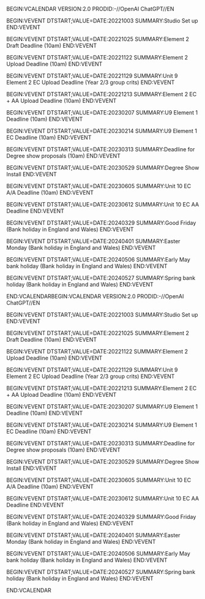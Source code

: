 BEGIN:VCALENDAR
VERSION:2.0
PRODID:-//OpenAI ChatGPT//EN

BEGIN:VEVENT
DTSTART;VALUE=DATE:20221003
SUMMARY:Studio Set up
END:VEVENT

BEGIN:VEVENT
DTSTART;VALUE=DATE:20221025
SUMMARY:Element 2 Draft Deadline (10am)
END:VEVENT

BEGIN:VEVENT
DTSTART;VALUE=DATE:20221122
SUMMARY:Element 2 Upload Deadline (10am)
END:VEVENT

BEGIN:VEVENT
DTSTART;VALUE=DATE:20221129
SUMMARY:Unit 9 Element 2 EC Upload Deadline (Year 2/3 group crits)
END:VEVENT

BEGIN:VEVENT
DTSTART;VALUE=DATE:20221213
SUMMARY:Element 2 EC + AA Upload Deadline (10am)
END:VEVENT

BEGIN:VEVENT
DTSTART;VALUE=DATE:20230207
SUMMARY:U9 Element 1 Deadline (10am)
END:VEVENT

BEGIN:VEVENT
DTSTART;VALUE=DATE:20230214
SUMMARY:U9 Element 1 EC Deadline (10am)
END:VEVENT

BEGIN:VEVENT
DTSTART;VALUE=DATE:20230313
SUMMARY:Deadline for Degree show proposals (10am)
END:VEVENT

BEGIN:VEVENT
DTSTART;VALUE=DATE:20230529
SUMMARY:Degree Show Install
END:VEVENT

BEGIN:VEVENT
DTSTART;VALUE=DATE:20230605
SUMMARY:Unit 10 EC A/A Deadline (10am)
END:VEVENT

BEGIN:VEVENT
DTSTART;VALUE=DATE:20230612
SUMMARY:Unit 10 EC AA Deadline
END:VEVENT

BEGIN:VEVENT
DTSTART;VALUE=DATE:20240329
SUMMARY:Good Friday (Bank holiday in England and Wales)
END:VEVENT

BEGIN:VEVENT
DTSTART;VALUE=DATE:20240401
SUMMARY:Easter Monday (Bank holiday in England and Wales)
END:VEVENT

BEGIN:VEVENT
DTSTART;VALUE=DATE:20240506
SUMMARY:Early May bank holiday (Bank holiday in England and Wales)
END:VEVENT

BEGIN:VEVENT
DTSTART;VALUE=DATE:20240527
SUMMARY:Spring bank holiday (Bank holiday in England and Wales)
END:VEVENT

END:VCALENDARBEGIN:VCALENDAR
VERSION:2.0
PRODID:-//OpenAI ChatGPT//EN

BEGIN:VEVENT
DTSTART;VALUE=DATE:20221003
SUMMARY:Studio Set up
END:VEVENT

BEGIN:VEVENT
DTSTART;VALUE=DATE:20221025
SUMMARY:Element 2 Draft Deadline (10am)
END:VEVENT

BEGIN:VEVENT
DTSTART;VALUE=DATE:20221122
SUMMARY:Element 2 Upload Deadline (10am)
END:VEVENT

BEGIN:VEVENT
DTSTART;VALUE=DATE:20221129
SUMMARY:Unit 9 Element 2 EC Upload Deadline (Year 2/3 group crits)
END:VEVENT

BEGIN:VEVENT
DTSTART;VALUE=DATE:20221213
SUMMARY:Element 2 EC + AA Upload Deadline (10am)
END:VEVENT

BEGIN:VEVENT
DTSTART;VALUE=DATE:20230207
SUMMARY:U9 Element 1 Deadline (10am)
END:VEVENT

BEGIN:VEVENT
DTSTART;VALUE=DATE:20230214
SUMMARY:U9 Element 1 EC Deadline (10am)
END:VEVENT

BEGIN:VEVENT
DTSTART;VALUE=DATE:20230313
SUMMARY:Deadline for Degree show proposals (10am)
END:VEVENT

BEGIN:VEVENT
DTSTART;VALUE=DATE:20230529
SUMMARY:Degree Show Install
END:VEVENT

BEGIN:VEVENT
DTSTART;VALUE=DATE:20230605
SUMMARY:Unit 10 EC A/A Deadline (10am)
END:VEVENT

BEGIN:VEVENT
DTSTART;VALUE=DATE:20230612
SUMMARY:Unit 10 EC AA Deadline
END:VEVENT

BEGIN:VEVENT
DTSTART;VALUE=DATE:20240329
SUMMARY:Good Friday (Bank holiday in England and Wales)
END:VEVENT

BEGIN:VEVENT
DTSTART;VALUE=DATE:20240401
SUMMARY:Easter Monday (Bank holiday in England and Wales)
END:VEVENT

BEGIN:VEVENT
DTSTART;VALUE=DATE:20240506
SUMMARY:Early May bank holiday (Bank holiday in England and Wales)
END:VEVENT

BEGIN:VEVENT
DTSTART;VALUE=DATE:20240527
SUMMARY:Spring bank holiday (Bank holiday in England and Wales)
END:VEVENT

END:VCALENDAR
